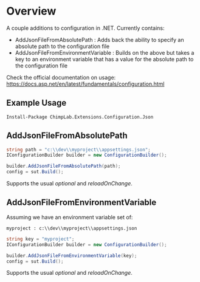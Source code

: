 # Overview
A couple additions to configuration in .NET.
Currently contains:

* AddJsonFileFromAbsolutePath : Adds back the ability to specify an absolute path to the configuration file
* AddJsonFileFromEnvironmentVariable : Builds on the above but takes a key to an environment variable that has a value for the absolute path to the configuration file

Check the official documentation on usage: https://docs.asp.net/en/latest/fundamentals/configuration.html

## Example Usage

    Install-Package ChimpLab.Extensions.Configuration.Json

## AddJsonFileFromAbsolutePath

```csharp
string path = "c:\\dev\\myproject\\appsettings.json";
IConfigurationBuilder builder = new ConfigurationBuilder();

builder.AddJsonFileFromAbsolutePath(path);
config = sut.Build();
```

Supports the usual *optional* and *reloadOnChange*.

## AddJsonFileFromEnvironmentVariable

Assuming we have an environment variable set of:

    myproject : c:\\dev\\myproject\\appsettings.json

```csharp
string key = "myproject";
IConfigurationBuilder builder = new ConfigurationBuilder();

builder.AddJsonFileFromEnvironmentVariable(key);
config = sut.Build();
```

Supports the usual *optional* and *reloadOnChange*.